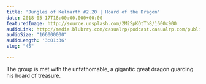 ```yaml
---
title: 'Jungles of Kelmarth #2.20 | Hoard of the Dragon'
date: 2018-05-17T18:00:00.000+00:00
featuredImage: http://source.unsplash.com/2M2SpKOtTh8/1600x900
audioLink: http://media.blubrry.com/casualrp/podcast.casualrp.com/public/Chapter%202%20Ep.%2020%20_%20Hoard%20of%20the%20Dragon.mp3
audioSize: "166000000"
audioLength: '3:01:36'
slug: "45"

---
```

The group is met with the unfathomable, a gigantic great dragon guarding his hoard of treasure.